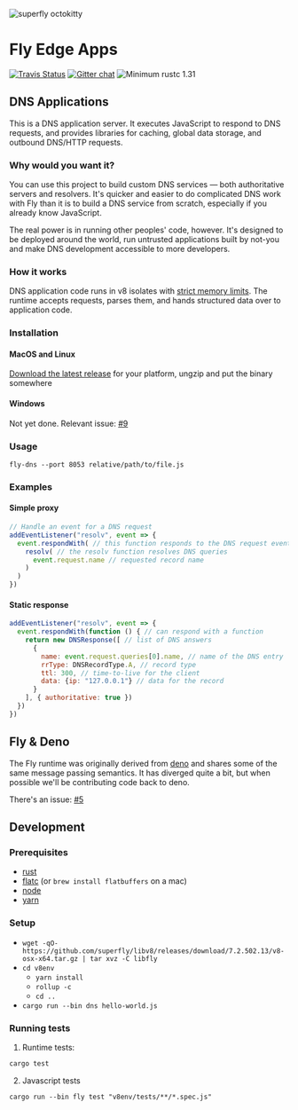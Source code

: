 ![superfly octokitty](https://user-images.githubusercontent.com/7375749/44759033-57b92780-aafd-11e8-880c-818b01c65ff3.png)

# Fly Edge Apps

[![Travis Status](https://travis-ci.com/superfly/fly.rs.svg?branch=master)](https://travis-ci.com/superfly/fly.rs)
[![Gitter chat](https://badges.gitter.im/superfly/fly.svg)](https://gitter.im/superfly/fly)
![Minimum rustc 1.31](https://img.shields.io/badge/rustc-1.31+-green.svg)

## DNS Applications

This is a DNS application server. It executes JavaScript to respond to DNS requests, and provides libraries for caching, global data storage, and outbound DNS/HTTP requests.

### Why would you want it?

You can use this project to build custom DNS services — both authoritative servers and resolvers. It's quicker and easier to do complicated DNS work with Fly than it is to build a DNS service from scratch, especially if you already know JavaScript. 

The real power is in running other peoples' code, however. It's designed to be deployed around the world, run untrusted applications built by not-you and make DNS development accessible to more developers.

### How it works

DNS application code runs in v8 isolates with [strict memory limits](https://github.com/superfly/fly.rs/blob/master/src/runtime.rs#L239-L245). The runtime accepts requests, parses them, and hands structured data over to application code.

### Installation

#### MacOS and Linux

[Download the latest release](https://github.com/superfly/fly.rs/releases) for your platform, ungzip and put the binary somewhere

#### Windows

Not yet done. Relevant issue: [#9](https://github.com/superfly/fly.rs/issues/9)

### Usage

```
fly-dns --port 8053 relative/path/to/file.js
```

### Examples

#### Simple proxy

```javascript
// Handle an event for a DNS request
addEventListener("resolv", event => {
  event.respondWith( // this function responds to the DNS request event
    resolv( // the resolv function resolves DNS queries
      event.request.name // requested record name
    )
  )
})
```

#### Static response

```javascript
addEventListener("resolv", event => {
  event.respondWith(function () { // can respond with a function
    return new DNSResponse([ // list of DNS answers
      {
        name: event.request.queries[0].name, // name of the DNS entry
        rrType: DNSRecordType.A, // record type
        ttl: 300, // time-to-live for the client
        data: {ip: "127.0.0.1"} // data for the record
      }
    ], { authoritative: true })
  })
})
```

## Fly & Deno

The Fly runtime was originally derived from [deno](https://github.com/denoland/deno) and shares some of the same message passing semantics. It has diverged quite a bit, but when possible we'll be contributing code back to deno.

There's an issue: [#5](https://github.com/superfly/fly.rs/issues/5)

## Development

### Prerequisites

- [rust](https://www.rust-lang.org/tools/install)
- [flatc](https://github.com/google/flatbuffers/releases) (or `brew install flatbuffers` on a mac)
- [node](https://nodejs.org)
- [yarn](https://yarnpkg.com/en/docs/install)

### Setup


- `wget -qO- https://github.com/superfly/libv8/releases/download/7.2.502.13/v8-osx-x64.tar.gz | tar xvz -C libfly`
- `cd v8env`
  - `yarn install`
  - `rollup -c`
  - `cd ..`
- `cargo run --bin dns hello-world.js`

### Running tests

1. Runtime tests:
```bash
cargo test
```

2. Javascript tests
```
cargo run --bin fly test "v8env/tests/**/*.spec.js"
```

